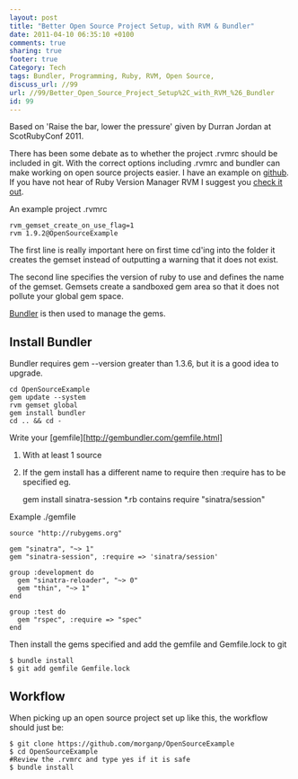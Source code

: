 ```yaml
---
layout: post
title: "Better Open Source Project Setup, with RVM & Bundler"
date: 2011-04-10 06:35:10 +0100 
comments: true
sharing: true
footer: true
Category: Tech
tags: Bundler, Programming, Ruby, RVM, Open Source,
discuss_url: //99
url: //99/Better_Open_Source_Project_Setup%2C_with_RVM_%26_Bundler
id: 99
---
```

Based on 'Raise the bar, lower the pressure' given by Durran Jordan at ScotRubyConf 2011.

There has been some debate as to whether the project .rvmrc should be included in git. With the correct options including .rvmrc and bundler can make working on open source projects easier. I have an example on [github][]. If you have not hear of Ruby Version Manager RVM I suggest you [check it out][rvm].

An example project .rvmrc

    rvm_gemset_create_on_use_flag=1
    rvm 1.9.2@OpenSourceExample

The first line is really important here on first time cd'ing into the folder it creates the gemset instead of outputting a warning that it does not exist.

The second line specifies the version of ruby to use and defines the name of the gemset. Gemsets create a sandboxed gem area so that it does not pollute your global gem space.

[Bundler][] is then used to manage the gems.

Install Bundler
---------------

Bundler requires gem --version greater than 1.3.6, but it is a good idea to upgrade.

    cd OpenSourceExample
    gem update --system
    rvm gemset global
    gem install bundler
    cd .. && cd -

Write your [gemfile][http://gembundler.com/gemfile.html]   
1) With at least 1 source   
2) If the gem install has a different name to require then :require has to be specified eg. 

   gem install sinatra-session
   *.rb  contains require "sinatra/session"

Example ./gemfile

    source "http://rubygems.org"   
    
    gem "sinatra", "~> 1"    
    gem "sinatra-session", :require => 'sinatra/session'
    
    group :development do
      gem "sinatra-reloader", "~> 0"
      gem "thin", "~> 1"
    end

    group :test do
      gem "rspec", :require => "spec"
    end


Then install the gems specified and add the gemfile and Gemfile.lock to git

    $ bundle install
    $ git add gemfile Gemfile.lock

Workflow
--------

When picking up an open source project set up like this, the workflow should just be:

    $ git clone https://github.com/morganp/OpenSourceExample
    $ cd OpenSourceExample
    #Review the .rvmrc and type yes if it is safe
    $ bundle install

[Bundler]: http://gembundler.com/
[rvm]: https://rvm.beginrescueend.com/rvm/install/
[github]: https://github.com/morganp/OpenSourceExample
